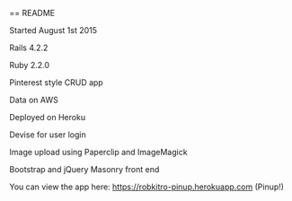 == README

Started August 1st 2015

Rails 4.2.2 

Ruby 2.2.0

Pinterest style CRUD app 

Data on AWS 

Deployed on Heroku

Devise for user login

Image upload using Paperclip and ImageMagick

Bootstrap and jQuery Masonry front end

You can view the app here: https://robkitro-pinup.herokuapp.com (Pinup!)




